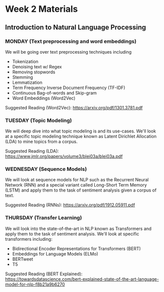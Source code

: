 # Week 2 Materials
## Introduction to Natural Language Processing
### MONDAY (Text preprocessing and word embeddings)
We will be going over text preprocessing techniques including 
- Tokenization
- Denoising text w/ Regex
- Removing stopwords
- Stemming
- Lemmatization
- Term Frequency Inverse Document Frequency (TF-IDF)
- Continuous Bag-of-words and Skip-gram
- Word Embeddings (Word2Vec)

Suggested Reading (Word2Vec): https://arxiv.org/pdf/1301.3781.pdf


### TUESDAY (Topic Modeling)
We will deep dive into what topic modeling is and its use-cases. We'll look at a specific topic modeling technique known as Latent Dirichlet Allocation (LDA) to
mine topics from a corpus.

Suggested Reading (LDA): https://www.jmlr.org/papers/volume3/blei03a/blei03a.pdf


### WEDNESDAY (Sequence Models)
We will look at sequence models for NLP such as the Recurrent Neural Network (RNN) and a special variant called Long-Short Term Memory (LSTM) and apply them
to the task of sentiment analysis given a corpus of text.

Suggested Reading (RNNs): https://arxiv.org/pdf/1912.05911.pdf

### THURSDAY (Transfer Learning)

We will look into the state-of-the-art in NLP known as Transformers and apply them to the task of sentiment analysis. We'll look at specific transformers including:
- Bidirectional Encoder Representations for Transformers (BERT)
- Embeddings for Language Models (ELMo)
- BERTweet
- T5

Suggested Reading (BERT Explained): https://towardsdatascience.com/bert-explained-state-of-the-art-language-model-for-nlp-f8b21a9b6270
